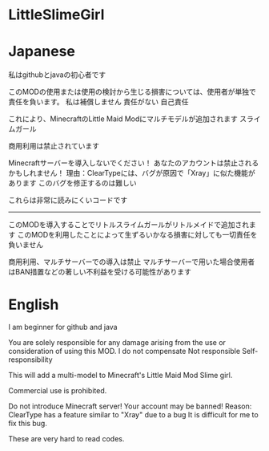 # LittleSlimeGirl

# Japanese
私はgithubとjavaの初心者です

このMODの使用または使用の検討から生じる損害については、使用者が単独で責任を負います。
私は補償しません
責任がない
自己責任

これにより、MinecraftのLittle Maid Modにマルチモデルが追加されます
スライムガール

商用利用は禁止されています

Minecraftサーバーを導入しないでください！
あなたのアカウントは禁止されるかもしれません！
理由：ClearTypeには、バグが原因で「Xray」に似た機能があります
このバグを修正するのは難しい

これらは非常に読みにくいコードです
********************************
このMODを導入することでリトルスライムガールがリトルメイドで追加されます
このMODを利用したことによって生ずるいかなる損害に対しても一切責任を負いません

商用利用、マルチサーバーでの導入は禁止
マルチサーバーで用いた場合使用者はBAN措置などの著しい不利益を受ける可能性があります

# English
I am beginner for github and java  

You are solely responsible for any damage arising from the use or consideration of using this MOD.
I do not compensate
Not responsible
Self-responsibility

This will add a multi-model to Minecraft's Little Maid Mod
Slime girl.

Commercial use is prohibited.

Do not introduce Minecraft server!
Your account may be banned!
Reason: ClearType has a feature similar to "Xray" due to a bug
It is difficult for me to fix this bug.

These are very hard to read codes.
